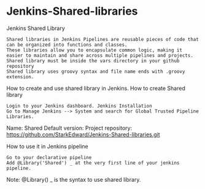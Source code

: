 # Jenkins-Shared-libraries
Jenkins Shared Library

    Shared libraries in Jenkins Pipelines are reusable pieces of code that can be organized into functions and classes.
    These libraries allow you to encapsulate common logic, making it easier to maintain and share across multiple pipelines and projects.
    Shared library must be inside the vars directory in your github repository
    Shared library uses groovy syntax and file name ends with .groovy extension.

How to create and use shared library in Jenkins.
How to create Shared library

    Login to your Jenkins dashboard. Jenkins Installation
    Go to Manage Jenkins --> System and search for Global Trusted Pipeline Libraries.

Name: Shared
Default version: <branch name>
Project repository: https://github.com/StarkEdward/Jenkins-Shared-libraries.git

How to use it in Jenkins pipeline

    Go to your declarative pipeline
    Add @Library('Shared') _ at the very first line of your jenkins pipeline.

Note: @Library() _ is the syntax to use shared library.
